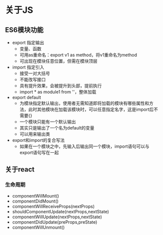 # 关于JS
## ES6模块功能
- export 指定输出
  - 变量、函数
  - 可用as重命名：export v1 as method，将v1重命名为method
  - 可出现在模块任意位置，但需在模块顶层
- import 指定引入
  - 接受一对大括号
  - 不能改写接口
  - 具有提升效果，会被提升到头部，提前执行
  - import * as module1 from ''，整体加载
- export default
  - 为模块指定默认输出，使用者无需知道即将加载的模块有哪些属性和方法，此时其他模块在加载该模块时，可以任意指定名字，这是import后不需要{}
  - 一个模块只能有一个默认输出
  - 其实只是输出了一个名为default的变量
  - 可以用来输出类
- export和import的复合写法
  - 如果在一个模块之中，先输入后输出同一个模块，import语句可以与export语句写在一起
## 关于react
### 生命周期
- componentWillMount()
- componentDidMount()
- componentWillReceiveProps(nextProps)
- shouldComponentUpdate(nextProps,nextState)
- componentWillUpdate(nextProps,nextState)
- componentDidUpdate(preProps,preState)
- componentWillUnmount()
